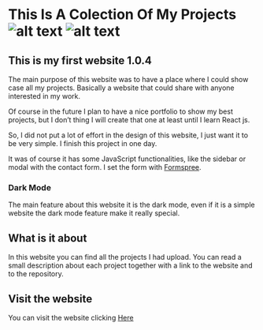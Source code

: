 # This Is A Colection Of My Projects ![alt text](https://img.shields.io/badge/My%20first%20website-1.0.4-yellow)  ![alt text](https://img.shields.io/badge/Made%20by-Max-brightgreen)
## This is my first website 1.0.4

The main purpose of this website was to have a place where I could show case all my projects. Basically a website that could share with anyone interested in my work.

Of course in the future I plan to have a nice portfolio to show my best projects, but I don’t thing I will create that one at least until I learn React js.

So, I did not put a lot of effort in the design of this website, I just want it to be very simple. I finish this project in one day.

It was of course it has some JavaScript functionalities, like the sidebar or modal with the contact form.
I set the form with [Formspree](https://formspree.io/). 

### Dark Mode
The main feature about this website it is the dark mode, even if it is a simple website the dark mode feature make it really special.

## What is it about
In this website you can find all the projects I had upload. You can read a small description about each project together with a link to the website and to the repository. 

## Visit the website
You can visit the website clicking [Here](https://myfirstwebsite1-0-4.netlify.app/)
